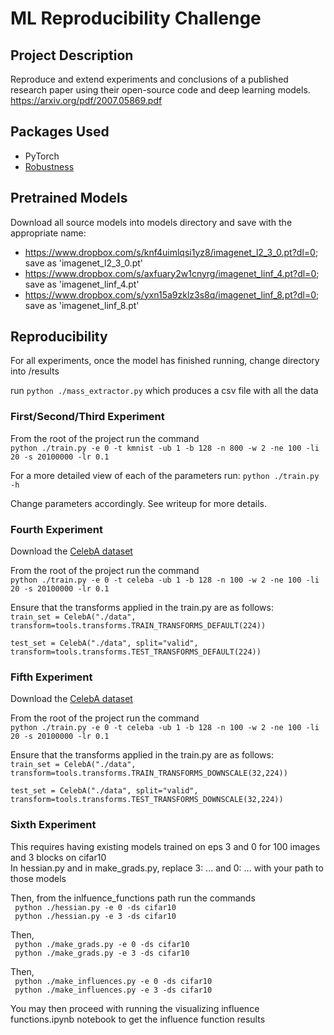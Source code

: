 # **ML Reproducibility Challenge**

## Project Description
Reproduce and extend experiments and conclusions of a published research paper using their open-source code and deep learning models.
https://arxiv.org/pdf/2007.05869.pdf

## **Packages Used**
- PyTorch
- [Robustness](https://github.com/MadryLab/robustness)

## **Pretrained Models**
Download all source models into models directory and save with the appropriate name:
- https://www.dropbox.com/s/knf4uimlqsi1yz8/imagenet_l2_3_0.pt?dl=0; save as 'imagenet_l2_3_0.pt'
- https://www.dropbox.com/s/axfuary2w1cnyrg/imagenet_linf_4.pt?dl=0; save as 'imagenet_linf_4.pt'
- https://www.dropbox.com/s/yxn15a9zklz3s8q/imagenet_linf_8.pt?dl=0; save as 'imagenet_linf_8.pt'

## **Reproducibility**

For all experiments, once the model has finished running, change directory into /results

run `python ./mass_extractor.py` which produces a csv file with all the data

### **First/Second/Third Experiment**
From the root of the project run the command\
`python ./train.py -e 0 -t kmnist -ub 1 -b 128 -n 800 -w 2 -ne 100 -li 20 -s 20100000 -lr 0.1`

For a more detailed view of each of the parameters run: `python ./train.py -h`

Change parameters accordingly. See writeup for more details.

### **Fourth Experiment**

Download the [CelebA dataset](http://mmlab.ie.cuhk.edu.hk/projects/CelebA.html)

From the root of the project run the command\
`python ./train.py -e 0 -t celeba -ub 1 -b 128 -n 100 -w 2 -ne 100 -li 20 -s 20100000 -lr 0.1`

Ensure that the transforms applied in the train.py are as follows:\
`train_set = CelebA("./data",
transform=tools.transforms.TRAIN_TRANSFORMS_DEFAULT(224))`

`test_set = CelebA("./data",
            split="valid",
            transform=tools.transforms.TEST_TRANSFORMS_DEFAULT(224))`

### **Fifth Experiment**

Download the [CelebA dataset](http://mmlab.ie.cuhk.edu.hk/projects/CelebA.html)

From the root of the project run the command\
`python ./train.py -e 0 -t celeba -ub 1 -b 128 -n 100 -w 2 -ne 100 -li 20 -s 20100000 -lr 0.1`

Ensure that the transforms applied in the train.py are as follows:\
`train_set = CelebA("./data",
transform=tools.transforms.TRAIN_TRANSFORMS_DOWNSCALE(32,224))`

`test_set = CelebA("./data",
            split="valid",
            transform=tools.transforms.TEST_TRANSFORMS_DOWNSCALE(32,224))`
            
            
### **Sixth  Experiment**

This requires having existing models trained on eps 3 and 0 for 100 images and 3 blocks on cifar10\
In hessian.py and in make_grads.py, replace 3: ... and 0: ... with your path to those models

Then, from the inlfuence_functions path run the commands\
` python ./hessian.py -e 0 -ds cifar10`\
` python ./hessian.py -e 3 -ds cifar10`

Then,\
` python ./make_grads.py -e 0 -ds cifar10`\
` python ./make_grads.py -e 3 -ds cifar10`

Then,\
` python ./make_influences.py -e 0 -ds cifar10`\
` python ./make_influences.py -e 3 -ds cifar10`

You may then proceed with running the visualizing influence functions.ipynb notebook to get the influence function results
